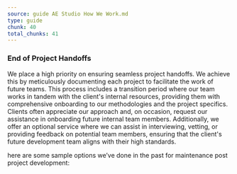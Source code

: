 ```yaml
---
source: guide AE Studio How We Work.md
type: guide
chunk: 40
total_chunks: 41
---
```


### End of Project Handoffs

We place a high priority on ensuring seamless project handoffs. We achieve this by meticulously documenting each project to facilitate the work of future teams. This process includes a transition period where our team works in tandem with the client's internal resources, providing them with comprehensive onboarding to our methodologies and the project specifics. Clients often appreciate our approach and, on occasion, request our assistance in onboarding future internal team members. Additionally, we offer an optional service where we can assist in interviewing, vetting, or providing feedback on potential team members, ensuring that the client's future development team aligns with their high standards.

here are some sample options we’ve done in the past for maintenance post project development: